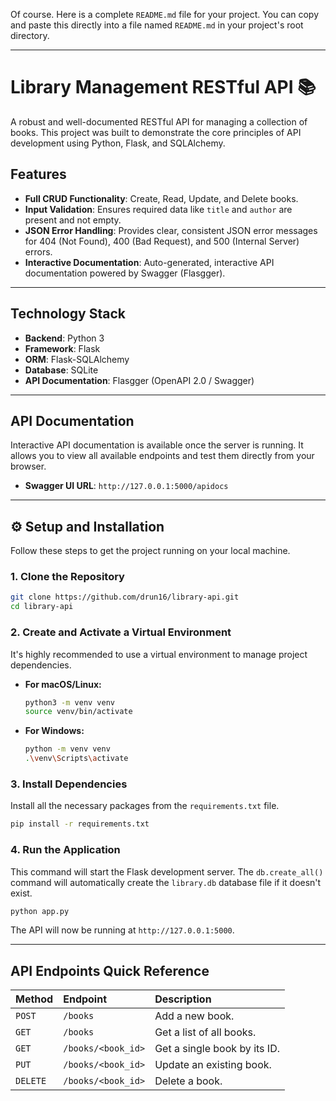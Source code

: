 Of course. Here is a complete `README.md` file for your project. You can copy and paste this directly into a file named `README.md` in your project's root directory.

-----

# Library Management RESTful API 📚

A robust and well-documented RESTful API for managing a collection of books. This project was built to demonstrate the core principles of API development using Python, Flask, and SQLAlchemy.

## Features

  * **Full CRUD Functionality**: Create, Read, Update, and Delete books.
  * **Input Validation**: Ensures required data like `title` and `author` are present and not empty.
  * **JSON Error Handling**: Provides clear, consistent JSON error messages for 404 (Not Found), 400 (Bad Request), and 500 (Internal Server) errors.
  * **Interactive Documentation**: Auto-generated, interactive API documentation powered by Swagger (Flasgger).

-----

## Technology Stack

  * **Backend**: Python 3
  * **Framework**: Flask
  * **ORM**: Flask-SQLAlchemy
  * **Database**: SQLite
  * **API Documentation**: Flasgger (OpenAPI 2.0 / Swagger)

-----

## API Documentation

Interactive API documentation is available once the server is running. It allows you to view all available endpoints and test them directly from your browser.

  * **Swagger UI URL**: `http://127.0.0.1:5000/apidocs`

-----

## ⚙️ Setup and Installation

Follow these steps to get the project running on your local machine.

### 1\. Clone the Repository

```bash
git clone https://github.com/drun16/library-api.git
cd library-api
```

### 2\. Create and Activate a Virtual Environment

It's highly recommended to use a virtual environment to manage project dependencies.

  * **For macOS/Linux:**

    ```bash
    python3 -m venv venv
    source venv/bin/activate
    ```

  * **For Windows:**

    ```bash
    python -m venv venv
    .\venv\Scripts\activate
    ```

### 3\. Install Dependencies

Install all the necessary packages from the `requirements.txt` file.

```bash
pip install -r requirements.txt
```

### 4\. Run the Application

This command will start the Flask development server. The `db.create_all()` command will automatically create the `library.db` database file if it doesn't exist.

```bash
python app.py
```

The API will now be running at `http://127.0.0.1:5000`.

-----

## API Endpoints Quick Reference

| Method | Endpoint             | Description                  |
| :----- | :------------------- | :--------------------------- |
| `POST` | `/books`             | Add a new book.              |
| `GET`  | `/books`             | Get a list of all books.     |
| `GET`  | `/books/<book_id>`   | Get a single book by its ID. |
| `PUT`  | `/books/<book_id>`   | Update an existing book.     |
| `DELETE`| `/books/<book_id>`   | Delete a book.               |